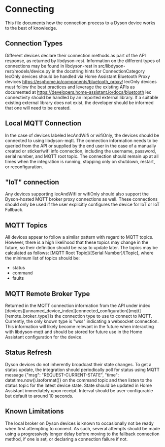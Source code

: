 # Connecting

This file documents how the connection process to a Dyson device works to the best of knowledge.

## Connection Types

Different devices declare their connection methods as part of the API response, as returned by libdyson-rest.
Information on the different types of connections may be found in libdyson-rest in src/libdyson-rest/models/device.py in the docstring hints for ConnectionCategory
lecOnly devices should be handled via Home Assistant Bluetooth Proxy devices <https://esphome.io/components/bluetooth_proxy/>
lecOnly devices must follow the best practices and leverage the existing APIs as documented at <https://developers.home-assistant.io/docs/bluetooth>
lec connectivity should be handled by an imported external library.
If a suitable existing external library does not exist, the developer should be informed that one will need to be created.

## Local MQTT Connection

In the case of devices labeled lecAndWifi or wifiOnly, the devices should be connected to using libdyson-mqtt.
The connection information needs to be queried from the API or supplied by the end user in the case of a manually created or sticker/wifi info connection, including the username, password, serial number, and MQTT root topic.
The connection should remain up at all times when the integration is running, stopping only on shutdown, restart, or reconfiguration.

## "IoT" connection

Any devices supporting lecAndWifi or wifiOnly should also support the Dyson-hosted MQTT broker proxy connections as well.  These connections should only be used if the user explicitly configures the device for IoT or IoT Fallback.

## MQTT Topics

All devices appear to follow a similar pattern with regard to MQTT topics.  However, there is a high likelihood that these topics may change in the future, so their definition should be easy to update later.
The topics may be calculated as follows: [MQTT Root Topic]/[Serial Number]/[Topic], where the minimum list of topics should be:

- status
- command
- faults

## MQTT Remote Broker Type

Returned in the MQTT connection information from the API under index [devices][unnamed_device_index][connected_configuration][mqtt][remote_broker_type] is the connection type to use to connect to MQTT.  Currently, the only known type is "wss" indicating a websocket connection.  This information will likely become relevant in the future when interacting with libdyson-mqtt and should be stored for future use in the Home Assistant configuration for the device.

## Status Refresh

Dyson devices do not inherently broadcast their state changes.  To get a status update, the integration should periodically poll for status using MQTT message {"msg": "REQUEST-CURRENT-STATE", "time": datetime.now().isoformat()} on the command topic and then listen to the status topic for the latest device state.  State should be updated in Home Assistant immediately upon receipt.  Interval should be user-configurable but default to around 10 seconds.

## Known Limitations

The local broker on Dyson devices is known to occasionally not be ready when first attempting to connect.  As such, several attempts should be made using a progressively longer delay before moving to the fallback connection method, if one is set, or declaring a connection failure if not.